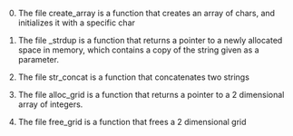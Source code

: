 0. The file create_array is a function that creates an array of chars, 
and initializes it with a specific char

1. The file _strdup is a function that returns a pointer to a newly allocated space in memory, 
which contains a copy of the string given as a parameter.

2. The file str_concat is a function that concatenates two strings

3. The file alloc_grid is a function that returns a pointer to a 2 dimensional array of integers.

4. The file free_grid is a function that frees a 2 dimensional grid
